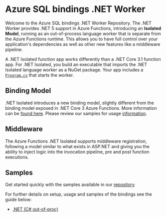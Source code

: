 # Azure SQL bindings .NET Worker

Welcome to the Azure SQL bindings .NET Worker Repository. The .NET Worker provides .NET 5 support in Azure Functions, introducing an **Isolated Model**, running as an out-of-process language worker that is separate from the Azure Functions runtime. This allows you to have full control over your application's dependencies as well as other new features like a middleware pipeline.

A .NET Isolated function app works differently than a .NET Core 3.1 function app. For .NET Isolated, you build an executable that imports the .NET Isolated language worker as a NuGet package. Your app includes a [`Program.cs`](https://github.com/Azure/azure-functions-sql-extension/blob/main/samples/samples-outofproc/Program.cs) that starts the worker.

## Binding Model

.NET Isolated introduces a new binding model, slightly different from the binding model exposed in .NET Core 3 Azure Functions. More information can be [found here](https://github.com/Azure/azure-functions-dotnet-worker/wiki/.NET-Worker-bindings). Please review our samples for usage [information](#samples).

## Middleware

The Azure Functions .NET Isolated supports middleware registration, following a model similar to what exists in ASP.NET and giving you the ability to inject logic into the invocation pipeline, pre and post function executions.

## Samples

Get started quickly with the samples available in our [repository](https://github.com/Azure/azure-functions-sql-extension/tree/main/samples/samples-outofproc)

For further details on setup, usage and samples of the bindings see the guide below:

- [.NET (C# out-of-proc)](./docs/SetupGuide_DotnetOutOfProc.md)
